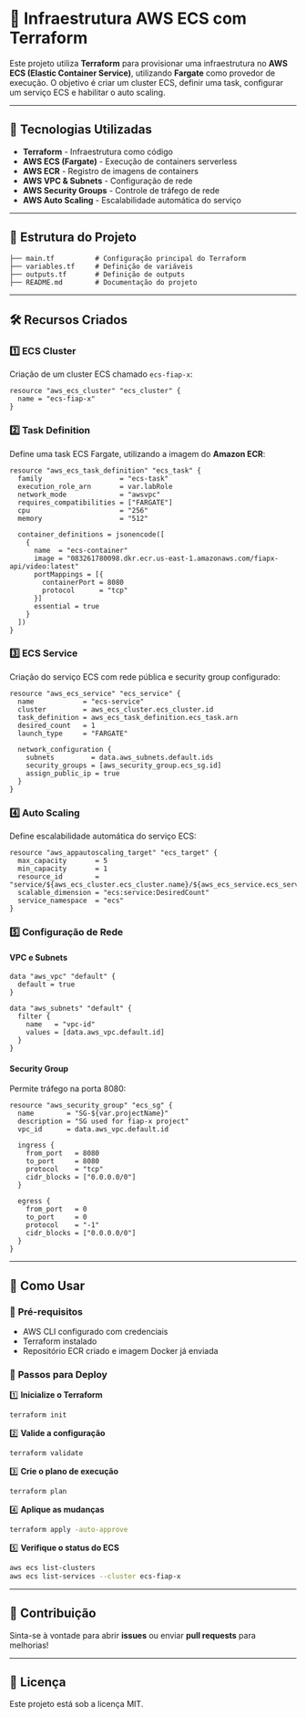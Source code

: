 # 🚀 Infraestrutura AWS ECS com Terraform

Este projeto utiliza **Terraform** para provisionar uma infraestrutura no **AWS ECS (Elastic Container Service)**, utilizando **Fargate** como provedor de execução. O objetivo é criar um cluster ECS, definir uma task, configurar um serviço ECS e habilitar o auto scaling.

---

## 📌 Tecnologias Utilizadas

- **Terraform** - Infraestrutura como código
- **AWS ECS (Fargate)** - Execução de containers serverless
- **AWS ECR** - Registro de imagens de containers
- **AWS VPC & Subnets** - Configuração de rede
- **AWS Security Groups** - Controle de tráfego de rede
- **AWS Auto Scaling** - Escalabilidade automática do serviço

---

## 📂 Estrutura do Projeto

```
├── main.tf          # Configuração principal do Terraform
├── variables.tf     # Definição de variáveis
├── outputs.tf       # Definição de outputs
├── README.md        # Documentação do projeto
```

---

## 🛠️ Recursos Criados

### 1️⃣ **ECS Cluster**
Criação de um cluster ECS chamado `ecs-fiap-x`:

```hcl
resource "aws_ecs_cluster" "ecs_cluster" {
  name = "ecs-fiap-x"
}
```

### 2️⃣ **Task Definition**
Define uma task ECS Fargate, utilizando a imagem do **Amazon ECR**:

```hcl
resource "aws_ecs_task_definition" "ecs_task" {
  family                   = "ecs-task"
  execution_role_arn       = var.labRole
  network_mode             = "awsvpc"
  requires_compatibilities = ["FARGATE"]
  cpu                      = "256"
  memory                   = "512"

  container_definitions = jsonencode([
    {
      name  = "ecs-container"
      image = "083261780098.dkr.ecr.us-east-1.amazonaws.com/fiapx-api/video:latest"
      portMappings = [{
        containerPort = 8080
        protocol      = "tcp"
      }]
      essential = true
    }
  ])
}
```

### 3️⃣ **ECS Service**
Criação do serviço ECS com rede pública e security group configurado:

```hcl
resource "aws_ecs_service" "ecs_service" {
  name            = "ecs-service"
  cluster         = aws_ecs_cluster.ecs_cluster.id
  task_definition = aws_ecs_task_definition.ecs_task.arn
  desired_count   = 1
  launch_type     = "FARGATE"

  network_configuration {
    subnets         = data.aws_subnets.default.ids
    security_groups = [aws_security_group.ecs_sg.id]
    assign_public_ip = true
  }
}
```

### 4️⃣ **Auto Scaling**
Define escalabilidade automática do serviço ECS:

```hcl
resource "aws_appautoscaling_target" "ecs_target" {
  max_capacity       = 5
  min_capacity       = 1
  resource_id        = "service/${aws_ecs_cluster.ecs_cluster.name}/${aws_ecs_service.ecs_service.name}"
  scalable_dimension = "ecs:service:DesiredCount"
  service_namespace  = "ecs"
}
```

### 5️⃣ **Configuração de Rede**
#### **VPC e Subnets**

```hcl
data "aws_vpc" "default" {
  default = true
}

data "aws_subnets" "default" {
  filter {
    name   = "vpc-id"
    values = [data.aws_vpc.default.id]
  }
}
```

#### **Security Group**
Permite tráfego na porta 8080:

```hcl
resource "aws_security_group" "ecs_sg" {
  name        = "SG-${var.projectName}"
  description = "SG used for fiap-x project"
  vpc_id      = data.aws_vpc.default.id

  ingress {
    from_port   = 8080
    to_port     = 8080
    protocol    = "tcp"
    cidr_blocks = ["0.0.0.0/0"]
  }

  egress {
    from_port   = 0
    to_port     = 0
    protocol    = "-1"
    cidr_blocks = ["0.0.0.0/0"]
  }
}
```

---

## 📌 **Como Usar**

### 🔹 **Pré-requisitos**
- AWS CLI configurado com credenciais
- Terraform instalado
- Repositório ECR criado e imagem Docker já enviada

### 🚀 **Passos para Deploy**
1️⃣ **Inicialize o Terraform**
```sh
terraform init
```

2️⃣ **Valide a configuração**
```sh
terraform validate
```

3️⃣ **Crie o plano de execução**
```sh
terraform plan
```

4️⃣ **Aplique as mudanças**
```sh
terraform apply -auto-approve
```

5️⃣ **Verifique o status do ECS**
```sh
aws ecs list-clusters
aws ecs list-services --cluster ecs-fiap-x
```

---

## 📢 **Contribuição**
Sinta-se à vontade para abrir **issues** ou enviar **pull requests** para melhorias!

---

## 📜 **Licença**
Este projeto está sob a licença MIT.

